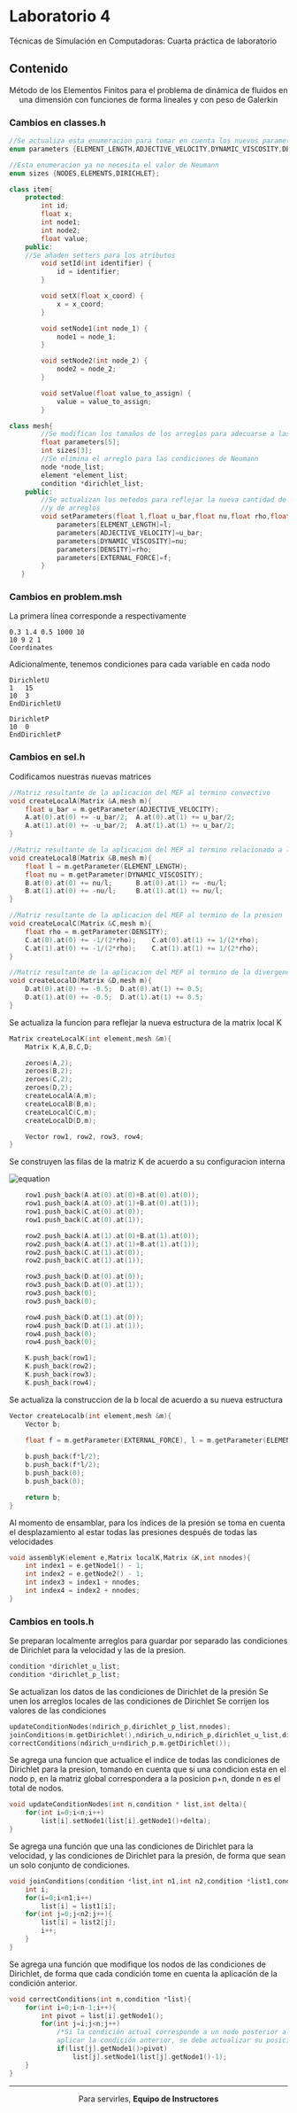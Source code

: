 # Laboratorio 4
Técnicas de Simulación en Computadoras: Cuarta práctica de laboratorio 

## Contenido

<p align="center"> Método de los Elementos Finitos para el problema de dinámica de fluidos en una dimensión 
con funciones de forma lineales y con peso de Galerkin </p>

### Cambios en classes.h

```cpp
//Se actualiza esta enumeracion para tomar en cuenta los nuevos parametros
enum parameters {ELEMENT_LENGTH,ADJECTIVE_VELOCITY,DYNAMIC_VISCOSITY,DENSITY,EXTERNAL_FORCE};

//Esta enumeracion ya no necesita el valor de Neumann
enum sizes {NODES,ELEMENTS,DIRICHLET};
```

```cpp
class item{
    protected:
        int id;
        float x;
        int node1;
        int node2;
        float value;
    public:
    //Se añaden setters para los atributos
        void setId(int identifier) {
            id = identifier;
        }

        void setX(float x_coord) {
            x = x_coord;
        }

        void setNode1(int node_1) {
            node1 = node_1;
        }

        void setNode2(int node_2) {
            node2 = node_2;
        }

        void setValue(float value_to_assign) {
            value = value_to_assign;
        }
```

```cpp
class mesh{
        //Se modifican los tamaños de los arreglos para adecuarse a las nuevas circumstancias
        float parameters[5];
        int sizes[3];
        //Se elimina el arreglo para las condiciones de Neumann
        node *node_list;
        element *element_list;
        condition *dirichlet_list;
    public:
        //Se actualizan los metodos para reflejar la nueva cantidad de parametros
        //y de arreglos
        void setParameters(float l,float u_bar,float nu,float rho,float f){
            parameters[ELEMENT_LENGTH]=l;
            parameters[ADJECTIVE_VELOCITY]=u_bar;
            parameters[DYNAMIC_VISCOSITY]=nu;
            parameters[DENSITY]=rho;
            parameters[EXTERNAL_FORCE]=f;
        }
   }
```

### Cambios en problem.msh

La primera línea corresponde a respectivamente

```
0.3 1.4 0.5 1000 10
10 9 2 1
Coordinates
```

Adicionalmente, tenemos condiciones para cada variable en cada nodo

```
DirichletU
1	15
10  3
EndDirichletU

DirichletP
10  0
EndDirichletP
```

### Cambios en sel.h

Codificamos nuestras nuevas matrices

```cpp
//Matriz resultante de la aplicacion del MEF al termino convectivo
void createLocalA(Matrix &A,mesh m){
    float u_bar = m.getParameter(ADJECTIVE_VELOCITY);
    A.at(0).at(0) += -u_bar/2;  A.at(0).at(1) += u_bar/2;
    A.at(1).at(0) += -u_bar/2;  A.at(1).at(1) += u_bar/2;
}

//Matriz resultante de la aplicacion del MEF al termino relacionado a la viscosidad
void createLocalB(Matrix &B,mesh m){
    float l = m.getParameter(ELEMENT_LENGTH);
    float nu = m.getParameter(DYNAMIC_VISCOSITY);
    B.at(0).at(0) += nu/l;      B.at(0).at(1) += -nu/l;
    B.at(1).at(0) += -nu/l;     B.at(1).at(1) += nu/l;
}

//Matriz resultante de la aplicacion del MEF al termino de la presion
void createLocalC(Matrix &C,mesh m){
    float rho = m.getParameter(DENSITY);
    C.at(0).at(0) += -1/(2*rho);    C.at(0).at(1) += 1/(2*rho);
    C.at(1).at(0) += -1/(2*rho);    C.at(1).at(1) += 1/(2*rho);
}

//Matriz resultante de la aplicacion del MEF al termino de la divergencia
void createLocalD(Matrix &D,mesh m){
    D.at(0).at(0) += -0.5;  D.at(0).at(1) += 0.5;
    D.at(1).at(0) += -0.5;  D.at(1).at(1) += 0.5;
}
```

Se actualiza la funcion para reflejar la nueva estructura de la matrix local K

```cpp
Matrix createLocalK(int element,mesh &m){
    Matrix K,A,B,C,D;

    zeroes(A,2);
    zeroes(B,2);
    zeroes(C,2);
    zeroes(D,2);
    createLocalA(A,m);
    createLocalB(B,m);
    createLocalC(C,m);
    createLocalD(D,m);

    Vector row1, row2, row3, row4;
}
```

Se construyen las filas de la matriz K de acuerdo a su configuracion interna

![equation](https://latex.codecogs.com/gif.latex\begin{pmatrix}&space;A&plus;B&space;&&space;C\\&space;D&space;&&space;0&space;\end{pmatrix})

```cpp
    row1.push_back(A.at(0).at(0)+B.at(0).at(0)); 
    row1.push_back(A.at(0).at(1)+B.at(0).at(1));
    row1.push_back(C.at(0).at(0));                  
    row1.push_back(C.at(0).at(1));

    row2.push_back(A.at(1).at(0)+B.at(1).at(0)); 
    row2.push_back(A.at(1).at(1)+B.at(1).at(1));
    row2.push_back(C.at(1).at(0)); 
    row2.push_back(C.at(1).at(1));

    row3.push_back(D.at(0).at(0)); 
    row3.push_back(D.at(0).at(1));
    row3.push_back(0); 
    row3.push_back(0);

    row4.push_back(D.at(1).at(0)); 
    row4.push_back(D.at(1).at(1));
    row4.push_back(0); 
    row4.push_back(0);

    K.push_back(row1); 
    K.push_back(row2); 
    K.push_back(row3); 
    K.push_back(row4);
```

Se actualiza la construccion de la b local de acuerdo a su nueva estructura

```cpp
Vector createLocalb(int element,mesh &m){
    Vector b;

    float f = m.getParameter(EXTERNAL_FORCE), l = m.getParameter(ELEMENT_LENGTH);
    
    b.push_back(f*l/2); 
    b.push_back(f*l/2); 
    b.push_back(0); 
    b.push_back(0);

    return b;
}
```
Al momento de ensamblar, para los índices de la presión se toma en cuenta el desplazamiento al estar todas las presiones 
después de todas las velocidades

```cpp
void assemblyK(element e,Matrix localK,Matrix &K,int nnodes){
    int index1 = e.getNode1() - 1;
    int index2 = e.getNode2() - 1;
    int index3 = index1 + nnodes;
    int index4 = index2 + nnodes;
}
```

### Cambios en tools.h
Se preparan localmente arreglos para guardar por separado las condiciones de Dirichlet para la velocidad y las de la presion.

```cpp
condition *dirichlet_u_list;
condition *dirichlet_p_list;
```
Se actualizan los datos de las condiciones de Dirichlet de la presión
Se unen los arreglos locales de las condiciones de Dirichlet
Se corrijen los valores de las condiciones

```cpp
updateConditionNodes(ndirich_p,dirichlet_p_list,nnodes);
joinConditions(m.getDirichlet(),ndirich_u,ndirich_p,dirichlet_u_list,dirichlet_p_list);
correctConditions(ndirich_u+ndirich_p,m.getDirichlet());
```

Se agrega una funcion que actualice el indice de todas las condiciones de Dirichlet
para la presion, tomando en cuenta que si una condicion esta en el nodo p, en la matriz
global correspondera a la posicion p+n, donde n es el total de nodos.

```cpp
void updateConditionNodes(int n,condition * list,int delta){
    for(int i=0;i<n;i++)
        list[i].setNode1(list[i].getNode1()+delta);
}
```

Se agrega una función que una las condiciones de Dirichlet para la velocidad, y las condiciones de Dirichlet para la presión, de forma que sean un solo conjunto de condiciones.

```cpp
void joinConditions(condition *list,int n1,int n2,condition *list1,condition *list2){
    int i;
    for(i=0;i<n1;i++)
        list[i] = list1[i];
    for(int j=0;j<n2;j++){
        list[i] = list2[j];
        i++;
    }
}
```
Se agrega una función que modifique los nodos de las condiciones de Dirichlet, de forma que cada
condición tome en cuenta la aplicación de la condición anterior.

```cpp
void correctConditions(int n,condition *list){
    for(int i=0;i<n-1;i++){
        int pivot = list[i].getNode1();
        for(int j=i;j<n;j++)
            /*Si la condición actual corresponde a un nodo posterior al nodo eliminado por
            aplicar la condición anterior, se debe actualizar su posición.*/
            if(list[j].getNode1()>pivot)
                list[j].setNode1(list[j].getNode1()-1);
    }
}
```

<hr>
<p align="center">Para servirles, <strong>Equipo de Instructores</strong> </p>
